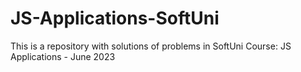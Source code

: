 # JS-Applications-SoftUni
This is a repository with solutions of problems in SoftUni Course: JS Applications - June 2023
